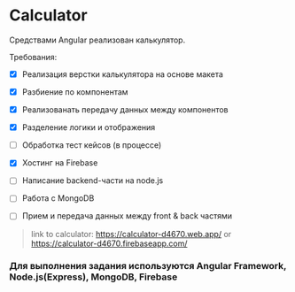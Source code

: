 # Calculator

Средствами Angular реализован калькулятор.

Требования: 

- [x] Реализация верстки калькулятора на основе макета

- [x] Разбиение по компонентам

- [x] Реализованать передачу данных между компонентов

- [x] Разделение логики и отображения

- [ ] Обработка тест кейсов (в процессе)

- [x] Хостинг на Firebase

- [ ] Написание backend-части на node.js

- [ ] Работа с MongoDB

- [ ] Прием и передача данных между front & back частями

> link to calculator: https://calculator-d4670.web.app/ or https://calculator-d4670.firebaseapp.com/

### Для выполнения задания используются Angular Framework, Node.js(Express), MongoDB, Firebase
